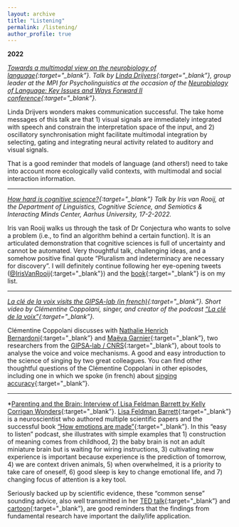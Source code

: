 ```yaml
---
layout: archive
title: "Listening"
permalink: /listening/
author_profile: true
---
```


**2022**

*[Towards a multimodal view on the neurobiology of language](https://videoportal.mpi.nl/Mediasite/Channel/nbl-key-issues-ii-mpi/watch/db7d0162fd004231880a4e202b7eb7c01d){:target="_blank”}. Talk by [Linda Drijvers](https://lindadrijvers.nl/){:target="_blank”}, group leader at the MPI for Psycholinguistics at the occasion of the [Neurobiology of Language: Key Issues and Ways Forward II conference](https://event.fourwaves.com/keyissues2022/pages){:target="_blank”}.*

Linda Drijvers wonders makes communication successful. The take home messages of this talk are that 1) visual signals are immediately integrated with speech and constrain the interpretation space of the input, and 2) oscillatory synchronisation might facilitate multimodal integration by selecting, gating and integrating neural activity related to auditory and visual signals.

That is a good reminder that models of language (and others!) need to take into account more ecologically valid contexts, with multimodal and social interaction information.

***

*[How hard is cognitive science?](https://www.youtube.com/watch?app=desktop&v=2bdK_zu1Ikw){:target="_blank"}
Talk by Iris van Rooij, at the Department of Linguistics, Cognitive Science, and Semiotics & Interacting Minds Center, Aarhus University, 17-2-2022.* 

Iris van Rooij walks us through the task of Dr Conjectura who wants to solve a problem (i.e., to find an algorithm behind a certain function). It is an articulated demonstration that cognitive sciences is full of uncertainty and cannot be automated. Very thoughtful talk, challenging ideas, and a somehow positive final quote “Pluralism and indeterminacy are necessary for discovery”. I will definitely continue following her eye-opening tweets ([@IrisVanRooij](https://twitter.com/IrisVanRooij){:target="_blank"}) and the [book](https://www.cambridge.org/core/books/cognition-and-intractability/2FC21B94CCCFBBD1E11A2D30D4503A23){:target="_blank"} is on my list. 

***

*[La clé de la voix visits the GIPSA-lab (in french)](https://www.youtube.com/watch?v=7F95UCLiZ8g){:target="_blank”}.
Short video by Clémentine Coppolani, singer, and creator of the podcast [“La clé de la voix”](https://podcast.ausha.co/la-cle-de-la-voix){:target="_blank”}.*

Clémentine Coppolani discusses with [Nathalie Henrich Bernardoni](https://scholar.google.fr/citations?hl=fr&user=_Q8oL4sAAAAJ){:target="_blank”} and [Maëva Garnier](https://scholar.google.fr/citations?user=t7my_VUAAAAJ&hl=fr){:target="_blank”}, two researchers from the [GIPSA-lab / CNRS](http://www.gipsa-lab.fr/){:target="_blank”}, about tools to analyse the voice and voice mechanisms. A good and easy introduction to the science of singing by two great colleagues. You can find other thoughtful questions of the Clémentine Coppolani in other episodes, including one in which we spoke (in french) about [singing accuracy](https://www.lacledelavoix.com/articles/saison-2-ep31-pauline-larrouy-maestri){:target="_blank”}.

***

*[Parenting and the Brain: Interview of Lisa Feldman Barrett by Kelly Corrigan Wonders](https://podcasts.apple.com/us/podcast/kelly-corrigan-wonders/id1532951390?i=1000577068085){:target="_blank”}. [Lisa Feldman Barrett](https://lisafeldmanbarrett.com/about/){:target="_blank”} is a neuroscientist who authored multiple scientific papers and the successful book [“How emotions are made”](https://lisafeldmanbarrett.com/books/how-emotions-are-made/){:target="_blank”}. In this “easy to listen” podcast, she illustrates with simple examples that 1) construction of meaning comes from childhood, 2) the baby brain is not an adult miniature brain but is waiting for wiring instructions, 3) cultivating new experience is important because experience is the prediction of tomorrow, 4) we are context driven animals, 5) when overwhelmed, it is a priority to take care of oneself, 6) good sleep is key to change emotional life, and 7) changing focus of attention is a key tool.

Seriously backed up by scientific evidence, these “common sense” sounding advice, also well transmitted in her [TED talk](https://lisafeldmanbarrett.com/2018/01/13/ted-talk-you-arent-at-the-mercy-of-your-emotions-your-brain-creates-them/){:target="_blank”} and [cartoon](https://www.youtube.com/embed/M1OdhdI_3eI?start&autoplay=0&controls=1&enablejsapi=1&modestbranding=1&origin=https%3A%2F%2Flisafeldmanbarrett.com&rel=0&showinfo=0&version=3&wmode=transparent){:target="_blank”}, are good reminders that the findings from fundamental research have important the daily/life application.
